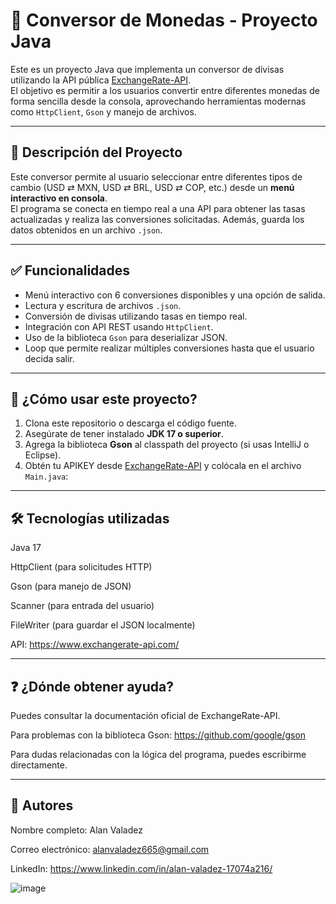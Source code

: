 # 💱 Conversor de Monedas - Proyecto Java

Este es un proyecto Java que implementa un conversor de divisas utilizando la API pública [ExchangeRate-API](https://www.exchangerate-api.com/).  
El objetivo es permitir a los usuarios convertir entre diferentes monedas de forma sencilla desde la consola, aprovechando herramientas modernas como `HttpClient`, `Gson` y manejo de archivos.

---

## 📌 Descripción del Proyecto

Este conversor permite al usuario seleccionar entre diferentes tipos de cambio (USD ⇄ MXN, USD ⇄ BRL, USD ⇄ COP, etc.) desde un **menú interactivo en consola**.  
El programa se conecta en tiempo real a una API para obtener las tasas actualizadas y realiza las conversiones solicitadas. Además, guarda los datos obtenidos en un archivo `.json`.

---

## ✅ Funcionalidades

- Menú interactivo con 6 conversiones disponibles y una opción de salida.
- Lectura y escritura de archivos `.json`.
- Conversión de divisas utilizando tasas en tiempo real.
- Integración con API REST usando `HttpClient`.
- Uso de la biblioteca `Gson` para deserializar JSON.
- Loop que permite realizar múltiples conversiones hasta que el usuario decida salir.

---

## 🚀 ¿Cómo usar este proyecto?

1. Clona este repositorio o descarga el código fuente.
2. Asegúrate de tener instalado **JDK 17 o superior**.
3. Agrega la biblioteca **Gson** al classpath del proyecto (si usas IntelliJ o Eclipse).
4. Obtén tu APIKEY desde [ExchangeRate-API](https://www.exchangerate-api.com/) y colócala en el archivo `Main.java`:

 ---
 
## 🛠 Tecnologías utilizadas

Java 17 

HttpClient (para solicitudes HTTP)

Gson (para manejo de JSON)

Scanner (para entrada del usuario)

FileWriter (para guardar el JSON localmente)

API: https://www.exchangerate-api.com/

---

## ❓ ¿Dónde obtener ayuda?

Puedes consultar la documentación oficial de ExchangeRate-API.

Para problemas con la biblioteca Gson: https://github.com/google/gson

Para dudas relacionadas con la lógica del programa, puedes escribirme directamente.

---

## 👤 Autores

Nombre completo: Alan Valadez

Correo electrónico: alanvaladez665@gmail.com

LinkedIn: https://www.linkedin.com/in/alan-valadez-17074a216/

![image](https://github.com/user-attachments/assets/247edb04-520c-4c06-8979-6a4d0d9cb82b)



